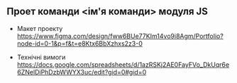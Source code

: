## Проет команди <ім'я команди> модуля JS

- Макет проекту 
https://www.figma.com/design/fww6BUe77KIm14vo9i8Agm/Portfolio?node-id=0-1&p=f&t=e8Ktx6BbXzhxs2z3-0

- Технічні вимоги
https://docs.google.com/spreadsheets/d/1azRSKj2AE0FayFVo_DkUqr6e6ZNelDiPhDzbWWYX3uc/edit?gid=0#gid=0

